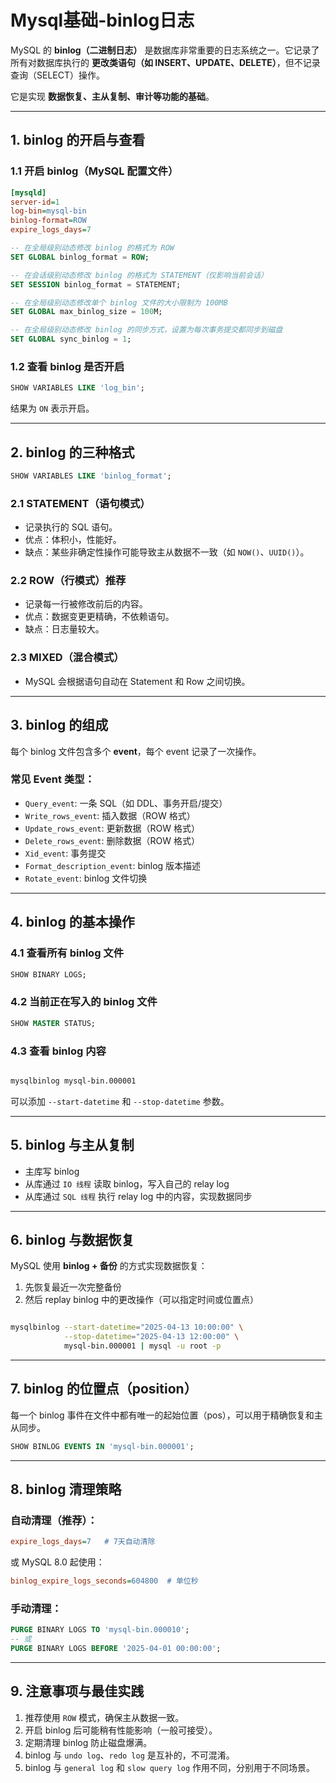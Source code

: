# Mysql基础-binlog日志

MySQL 的 **binlog（二进制日志）** 是数据库非常重要的日志系统之一。它记录了所有对数据库执行的 **更改类语句（如 INSERT、UPDATE、DELETE）**，但不记录查询（SELECT）操作。

它是实现 **数据恢复、主从复制、审计等功能的基础**。

---

## 1. binlog 的开启与查看

### 1.1 开启 binlog（MySQL 配置文件）

```ini
[mysqld]
server-id=1
log-bin=mysql-bin
binlog-format=ROW
expire_logs_days=7
```

```sql
-- 在全局级别动态修改 binlog 的格式为 ROW
SET GLOBAL binlog_format = ROW;

-- 在会话级别动态修改 binlog 的格式为 STATEMENT（仅影响当前会话）
SET SESSION binlog_format = STATEMENT;

-- 在全局级别动态修改单个 binlog 文件的大小限制为 100MB
SET GLOBAL max_binlog_size = 100M;

-- 在全局级别动态修改 binlog 的同步方式，设置为每次事务提交都同步到磁盘
SET GLOBAL sync_binlog = 1;
```

### 1.2 查看 binlog 是否开启

```sql
SHOW VARIABLES LIKE 'log_bin';
```

结果为 `ON` 表示开启。

---

## 2. binlog 的三种格式

```sql
SHOW VARIABLES LIKE 'binlog_format';
```

### 2.1 **STATEMENT**（语句模式）
- 记录执行的 SQL 语句。
- 优点：体积小，性能好。
- 缺点：某些非确定性操作可能导致主从数据不一致（如 `NOW()`、`UUID()`）。

### 2.2 **ROW**（行模式）推荐
- 记录每一行被修改前后的内容。
- 优点：数据变更更精确，不依赖语句。
- 缺点：日志量较大。

### 2.3 **MIXED**（混合模式）
- MySQL 会根据语句自动在 Statement 和 Row 之间切换。

---

## 3. binlog 的组成

每个 binlog 文件包含多个 **event**，每个 event 记录了一次操作。

### 常见 Event 类型：
- `Query_event`: 一条 SQL（如 DDL、事务开启/提交）
- `Write_rows_event`: 插入数据（ROW 格式）
- `Update_rows_event`: 更新数据（ROW 格式）
- `Delete_rows_event`: 删除数据（ROW 格式）
- `Xid_event`: 事务提交
- `Format_description_event`: binlog 版本描述
- `Rotate_event`: binlog 文件切换

---

## 4. binlog 的基本操作

### 4.1 查看所有 binlog 文件

```sql
SHOW BINARY LOGS;
```

### 4.2 当前正在写入的 binlog 文件

```sql
SHOW MASTER STATUS;
```

### 4.3 查看 binlog 内容

```bash

mysqlbinlog mysql-bin.000001
```

可以添加 `--start-datetime` 和 `--stop-datetime` 参数。

---

## 5. binlog 与主从复制

- 主库写 binlog
- 从库通过 `IO 线程` 读取 binlog，写入自己的 relay log
- 从库通过 `SQL 线程` 执行 relay log 中的内容，实现数据同步

---

## 6. binlog 与数据恢复

MySQL 使用 **binlog + 备份** 的方式实现数据恢复：

1. 先恢复最近一次完整备份
2. 然后 replay binlog 中的更改操作（可以指定时间或位置点）

```bash

mysqlbinlog --start-datetime="2025-04-13 10:00:00" \
            --stop-datetime="2025-04-13 12:00:00" \
            mysql-bin.000001 | mysql -u root -p
```

---

## 7. binlog 的位置点（position）

每一个 binlog 事件在文件中都有唯一的起始位置（pos），可以用于精确恢复和主从同步。

```sql
SHOW BINLOG EVENTS IN 'mysql-bin.000001';
```

---

## 8. binlog 清理策略

### 自动清理（推荐）：

```ini
expire_logs_days=7   # 7天自动清除
```

或 MySQL 8.0 起使用：

```ini
binlog_expire_logs_seconds=604800  # 单位秒
```

### 手动清理：

```sql
PURGE BINARY LOGS TO 'mysql-bin.000010';
-- 或
PURGE BINARY LOGS BEFORE '2025-04-01 00:00:00';
```

---

## 9. 注意事项与最佳实践

1. 推荐使用 `ROW` 模式，确保主从数据一致。
2. 开启 binlog 后可能稍有性能影响（一般可接受）。
3. 定期清理 binlog 防止磁盘爆满。
4. binlog 与 `undo log`、`redo log` 是互补的，不可混淆。
5. binlog 与 `general log` 和 `slow query log` 作用不同，分别用于不同场景。


